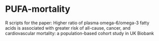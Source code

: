 # PUFA-mortality
R scripts for the paper: Higher ratio of plasma omega-6/omega-3 fatty acids is associated with greater risk of all-cause, cancer, and cardiovascular mortality: a population-based cohort study in UK Biobank
